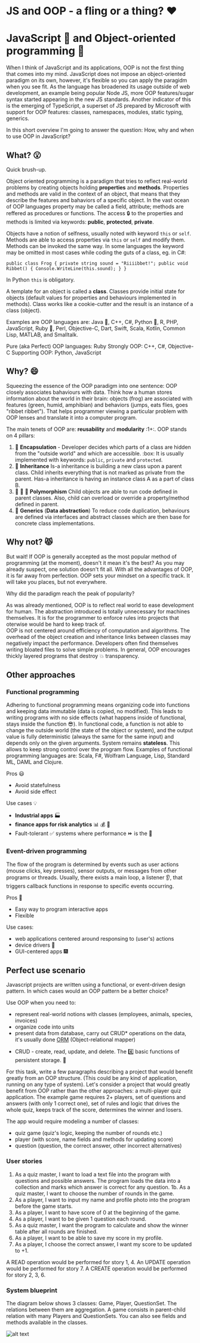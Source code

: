 
# JS and OOP - a fling or a thing? :heart:
# JavaScript :watermelon: and Object-oriented programming :frog:
When I think of JavaScript and its applications, OOP is not the first thing that comes into my mind.
JavaScript does not impose an object-oriented paradigm on its own, however, it's flexible so you can apply the paragidm when you see fit.
As the language has broadened its usage outside of web development, an example being popular Node JS, more OOP features/sugar syntax started appearing in the new JS standards. Another indicator of this is the emerging of TypeScript, a superset of JS prepared by Microsoft with support for OOP features: classes, namespaces, modules, static typing, generics. 

In this short overview I'm going to answer the question: How, why and when to use OOP in JavaScript?

## What? :open_mouth:
Quick brush-up.

Object oriented programming is a paradigm that tries to reflect real-world problems by creating objects holding **properties** and **methods**. 
Properties and methods are valid in the context of an object, that means that they describe
the features and bahaviors of a specific object. In the vast ocean of OOP languages property may be called a field, attribute; methods are reffered as procedures or functions. The access :lock: to the properties and methods is limited via keywords: **public**, **protected**, **private**. 

Objects have a notion of selfness, usually noted with keyword `this` or `self`.
Methods are able to access properties via `this` or `self` and modify them. Methods can be invoked the same way. In some languages the keyword may be omitted in most cases while coding the guts of a class, eg. in C#:

 `public class Frog {
  private string sound = "Riiiibbet!";
  public void Ribbet()
  {
      Console.WriteLine(this.sound);
  }
}`

In Python `this` is obligatory.

A template for an object is called a **class**. Classes provide initial state for objects (default values for properties and behaviours implemented in methods).
Class works like a cookie-cutter and the result is an instance of a class (object).

Examples are OOP languages are: Java :volcano:, C++, C#, Python :snake:, R, PHP, JavaScript, Ruby :gem:, Perl, Objective-C, Dart, Swift, Scala, Kotlin, Common Lisp, MATLAB, and Smalltalk.

Pure (aka Perfect) OOP languages: Ruby
Strongly OOP: C++, C#, Objective-C
Supporting OOP: Python, JavaScript

## Why? :smile:

Squeezing the essence of the OOP paradigm into one sentence: OOP closely associates bahaviours with data.
Think how a human stores information about the world in their brain: objects (frog) are associated with features (green, humid, amphibian) and behaviors (jumps, eats flies, goes "ribbet ribbet"). That helps programmer viewing a particular problem with OOP lenses and translate it into a computer program.

The main tenets of OOP are: **reusability** and **modularity** :1+:. OOP stands on 4 pillars:

1. :pill: **Encapsulation** - Developer decides which parts of a class are hidden from the "outside world" and which are accessible. :box: It is usually implemented with keywords: `public`, `private` and `protected`.
2. :hatched_chick: **Inheritance** Is-a inheritance is building a new class upon a parent class. Child inherits everything that is not marked as private from the parent. Has-a inheritance is having an instance class A as a part of class B.
3. :red_circle: :large_blue_circle: :large_blue_diamond: **Polymorphism** Child objects are able to run code defined in parent classes. Also, child can overload or override a property/method defined in parent.
4. :icecream: **Generics** (**Data abstraction**) To reduce code duplication, behaviours are defined via interfaces and abstract classes which are then base for concrete class implementations.




## Why not? :pouting_cat:
But wait! If OOP is generally accepted as the most popular method of programming (at the moment), doesn't it mean it's the best?
As you may already suspect, one solution doesn't fit all. With all the advantages of OOP, it is far away from perfection.
OOP sets your mindset on a specific track. It will take you places, but not everywhere.

Why did the paradigm reach the peak of popularity?


As was already mentioned, OOP is to reflect real world to ease development for human. The abstraction introduced is totally unnecessary for machines themselves. It is for the programmer to enforce rules into projects that oterwise would be hard to keep track of.  
OOP is not centered around efficiency of computation and algorithms. The overhead of the object creation and inheritance links between classes may negatively impact the performance. Developers often find themselves writing bloated files to solve simple problems. In general, OOP encourages thickly layered programs that destroy :boom: transparency.

## Other approaches

### Functional programming
Adhering to functional programming means organizing code into functions and keeping data immutable (data is copied, no modified). This leads to writing programs with no side effects (what happens inside of functional, stays inside the function :sunglasses:). In functional code, a function is not able to change the outside world (the state of the object or system), and the output value is fully deterministic (always the same for the same input) and depends only on the given arguments. System remains **stateless**. This allows to keep strong control over the program flow. Examples of functional programming languages are:  Scala, F#, Wolfram Language, Lisp, Standard ML, DAML and Clojure.

Pros :smiley:
- Avoid statefulness
- Avoid side effect

Use cases :bulb:
- **Industrial apps** :factory:
- **finance apps for risk analytics** :bar_chart: :moneybag: :bank:
- Fault-tolerant :white_check_mark: systems where performance :fast_forward: is the :key:

### Event-driven programming
The flow of the program is determined by events such as user actions (mouse clicks, key presses), sensor outputs, or messages from other programs or threads. Usually, there exists a main loop, a listener :ear:, that triggers callback functions in response to specific events occurring. 

Pros :sunflower:
- Easy way to program interactive apps
- Flexible

Use cases:
- web applications centered around responsing to (user's) actions
- device drivers :rocket:
- GUI-centered apps :fireworks:


## Perfect use scenario
Javascript projects are written using a functional, or event-driven design pattern. In which cases would an OOP pattern be a better choice?

Use OOP when you need to:
- represent real-world notions with classes (employees, animals, species, invoices)
- organize code into units
- present data from database, carry out CRUD* operations on the data, it's usually done [ORM](https://en.wikipedia.org/wiki/Object-relational_mapping) (Object-relational mapper)

* CRUD -  create, read, update, and delete. The :four: basic functions of persistent storage. :gift:


For this task, write a few paragraphs describing a project that would benefit greatly from an OOP structure. (This could be any kind of application, running on any type of system). 
Let's consider a project that would greatly benefit from OOP rather than the other approaches: a multi-player quiz application.
The example game requires 2+ players, set of questions and answers (with only 1 correct one), set of rules and logic that drives the whole quiz, keeps track of the score, determines the winner and losers.

The app would require modeling a number of classes:
- quiz game (quiz's logic, keeping the number of rounds etc.)
- player (with score, name fields and methods for updating score)
- question (question, the correct answer, other incorrect alternatives)

### User stories

1. As a quiz master, I want to load a text file into the program with questions and possible answers. The program loads the data into a collection and marks which answer is correct for any question.
1b. As a quiz master, I want to choose the number of rounds in the game.
2. As a player, I want to input my name and profile photo into the program before the game starts.
3. As a player, I want to have score of 0 at the beginning of the game.
4. As a player, I want to be given 1 question each round.
5. As a quiz master, I want the program to calculate and show the winner table after all rounds are finished.
6. As a player, I want to be able to save my score in my profile.
7. As a player, I choose the correct answer, I want my score to be updated to +1.

A READ operation would be performed for story 1, 4.
An UPDATE operation would be performed for story 7.
A CREATE operation would be performed for story 2, 3, 6.

### System blueprint
The diagram below shows 3 classes: Game, Player, QuestionSet. The relations between them are aggregation.
A game consists in parent-child relation with many Players and QuestionSets.
You can also see fields and methods available in the classes.

![alt text](https://github.com/marta-krzyk-dev/JavaScriptOOP/blob/master/QuizDiagram.png?raw=true)
